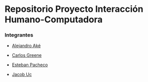 # Repositorio Proyecto Interacción Humano-Computadora

### Integrantes
- [Alejandro Aké](https://github.com/Alejandro-Ake-Gamboa)
- [Carlos Greene](https://github.com/CarlosGreene)

 
 
- [Esteban Pacheco](https://github.com/Este538)
- [Jacob Uc](https://github.com/JacobUc)
 
